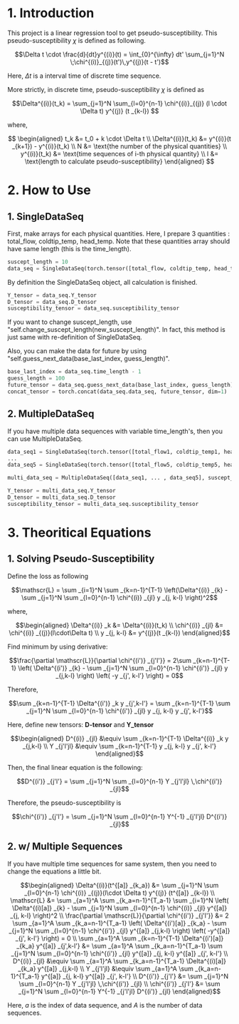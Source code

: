 # 1. Introduction

This project is a linear regression tool to get pseudo-susceptibility. This pseudo-susceptibility $\chi$ is defined as following.

$$\Delta t \cdot \frac{d}{dt}y^{(i)}(t) = \int_{0}^{\infty} dt' \sum_{j=1}^N \;\chi^{(i)}_{(j)}(t')\,y^{(j)}(t - t')$$

Here, $\Delta t$ is a interval time of discrete time sequence.

More strictly, in discrete time, pseudo-susceptibility $\chi$ is defined as

$$\Delta^{(i)}(t_k) = \sum_{j=1}^N \sum_{l=0}^{n-1} \chi^{(i)}_{(j)} (l \cdot \Delta t) y^{(j)} (t _{k-l}) $$

where,

$$
\begin{aligned}
t_k &= t_0 + k \cdot \Delta t
\\
\Delta^{(i)}(t_k) &= y^{(i)}(t _{k+1}) - y^{(i)}(t_k)
\\
N &= \text{the number of the physical quantities}
\\
y^{(i)}(t_k) &= \text{time sequences of i-th physical quantity}
\\
l &= \text{length to calculate pseudo-susceptibility}
\end{aligned}
$$

# 2. How to Use
## 1. SingleDataSeq

First, make arrays for each physical quantities. Here, I prepare 3 quantities : total_flow, coldtip_temp, head_temp. Note that these quantities array should have same length (this is the time_length).
``` python
suscept_length = 10
data_seq = SingleDataSeq(torch.tensor([total_flow, coldtip_temp, head_temp], suscept_length)
```

By definition the SingleDataSeq object, all calculation is finished.
``` python
Y_tensor = data_seq.Y_tensor
D_tensor = data_seq.D_tensor
susceptibility_tensor = data_seq.susceptibility_tensor
```

If you want to change suscept_length, use "self.change_suscept_length(new_suscept_length)". In fact, this method is just same with re-definition of SingleDataSeq.

Also, you can make the data for future by using "self.guess_next_data(base_last_index, guess_length)".
``` python
base_last_index = data_seq.time_length - 1
guess_length = 100
future_tensor = data_seq.guess_next_data(base_last_index, guess_length)
concat_tensor = torch.concat(data_seq.data_seq, future_tensor, dim=1)
```

## 2. MultipleDataSeq

If you have multiple data sequences with variable time_length's, then you can use MultipleDataSeq.
``` python
data_seq1 = SingleDataSeq(torch.tensor([total_flow1, coldtip_temp1, head_temp1], suscept_length)
...
data_seq5 = SingleDataSeq(torch.tensor([total_flow5, coldtip_temp5, head_temp5], suscept_length)

multi_data_seq = MultipleDataSeq([data_seq1, ... , data_seq5], suscept_length)

Y_tensor = multi_data_seq.Y_tensor
D_tensor = multi_data_seq.D_tensor
susceptibility_tensor = multi_data_seq.susceptibility_tensor
```

# 3. Theoritical Equations
## 1. Solving Pseudo-Susceptibility
Define the loss as following

$$\mathscr{L} = \sum _{i=1}^N \sum _{k=n-1}^{T-1} \left(\Delta^{(i)} _{k} - \sum _{j=1}^N \sum _{l=0}^{n-1} \chi^{(i)} _{jl} y _{j, k-l} \right)^2$$

where,

$$\begin{aligned}
\Delta^{(i)} _k &= \Delta^{(i)}(t_k)
\\
\chi^{(i)} _{jl} &= \chi^{(i)} _{(j)}(l\cdot\Delta t)
\\
y _{j, k-l} &= y^{(j)}(t _{k-l})
\end{aligned}$$

Find minimum by using derivative:

$$\frac{\partial \mathscr{L}}{\partial \chi^{(i')} _{j'l'}} = 2\sum _{k=n-1}^{T-1} \left( \Delta^{(i')} _{k} - \sum _{j=1}^N \sum _{l=0}^{n-1} \chi^{(i')} _{jl} y _{j,k-l} \right) \left( -y _{j', k-l'} \right) = 0$$

Therefore,

$$\sum _{k=n-1}^{T-1} \Delta^{(i')} _k y _{j',k-l'} = \sum _{k=n-1}^{T-1} \sum _{j=1}^N \sum _{l=0}^{n-1} \chi^{(i')} _{jl} y _{j, k-l} y _{j', k-l'}$$

Here, define new tensors: **D-tensor** and **Y_tensor**

$$\begin{aligned}
D^{(i)} _{jl} &\equiv \sum _{k=n-1}^{T-1} \Delta^{(i)} _k y _{j,k-l}
\\
Y _{j'l'jl} &\equiv \sum _{k=n-1}^{T-1} y _{j, k-l} y _{j', k-l'}
\end{aligned}$$

Then, the final linear equation is the following:

$$D^{(i')} _{j'l'} = \sum _{j=1}^N \sum _{l=0}^{n-1} Y _{j'l'jl} \,\chi^{(i')} _{jl}$$

Therefore, the pseudo-susceptibility is

$$\chi^{(i')} _{j'l'} = \sum _{j=1}^N \sum _{l=0}^{n-1} Y^{-1} _{j'l'jl} D^{(i')} _{jl}$$

## 2. w/ Multiple Sequences
If you have multiple time sequences for same system, then you need to change the equations a little bit.

$$\begin{aligned}
\Delta^{(i)}(t^{[a]} _{k_a}) &= \sum _{j=1}^N \sum _{l=0}^{n-1} \chi^{(i)} _{(j)}(l\cdot \Delta t) y^{(j)} (t^{[a]} _{k-l})
\\
\mathscr{L} &= \sum _{a=1}^A \sum _{k_a=n-1}^{T_a-1} \sum _{i=1}^N \left( \Delta^{(i)[a]} _{k} - \sum _{j=1}^N \sum _{l=0}^{n-1} \chi^{(i)} _{jl} y^{[a]} _{j, k-l} \right)^2 
\\
\frac{\partial \mathscr{L}}{\partial \chi^{(i')} _{j'l'}} &= 2 \sum _{a=1}^A \sum _{k_a=n-1}^{T_a-1} \left( \Delta^{(i')[a]} _{k_a} - \sum _{j=1}^N \sum _{l=0}^{n-1} \chi^{(i')} _{jl} y^{[a]} _{j,k-l} \right) \left( -y^{[a]} _{j', k-l'} \right) = 0
\\
\sum _{a=1}^A \sum _{k=n-1}^{T-1} \Delta^{(i')[a]} _{k_a} y^{[a]} _{j',k-l'} &= \sum _{a=1}^A \sum _{k_a=n-1}^{T_a-1} \sum _{j=1}^N \sum _{l=0}^{n-1} \chi^{(i')} _{jl} y^{[a]} _{j, k-l} y^{[a]} _{j', k-l'}
\\
D^{(i)} _{jl} &\equiv \sum _{a=1}^A \sum _{k_a=n-1}^{T_a-1} \Delta^{(i)[a]} _{k_a} y^{[a]} _{j,k-l}
\\
Y _{j'l'jl} &\equiv \sum _{a=1}^A \sum _{k_a=n-1}^{T_a-1} y^{[a]} _{j, k-l} y^{[a]} _{j', k-l'}
\\
D^{(i')} _{j'l'} &= \sum _{j=1}^N \sum _{l=0}^{n-1} Y _{j'l'jl} \,\chi^{(i')} _{jl}
\\
\chi^{(i')} _{j'l'} &= \sum _{j=1}^N \sum _{l=0}^{n-1} Y^{-1} _{j'l'jl} D^{(i')} _{jl}
\end{aligned}$$

Here, $a$ is the index of data sequence, and $A$ is the number of data sequences.
